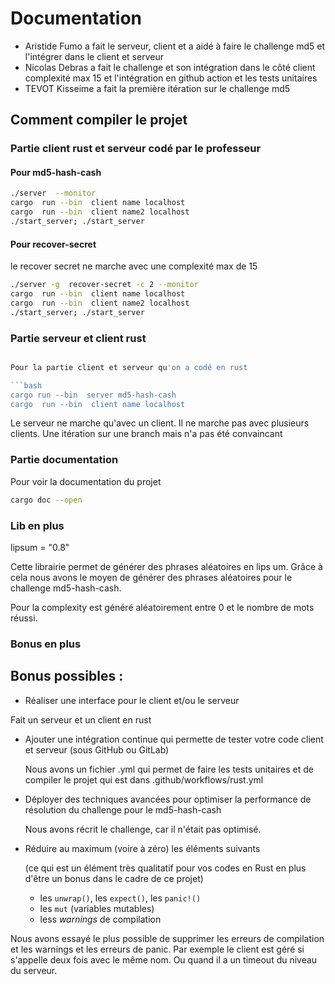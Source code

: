 # Documentation

* Aristide Fumo a fait le serveur, client et a aidé à faire le challenge md5 et l'intégrer dans le client et serveur
* Nicolas Debras a fait le challenge et son intégration dans le côté client complexité max 15 et l'intégration en github
  action et les tests unitaires
* TEVOT Kisseime a fait la première itération sur le challenge md5

## Comment compiler le projet

### Partie client rust et serveur codé par le professeur

#### Pour md5-hash-cash

```bash
./server  --monitor
cargo  run --bin  client name localhost
cargo  run --bin  client name2 localhost
./start_server; ./start_server
```

#### Pour recover-secret

le recover secret ne marche avec une complexité max de 15

```bash
./server -g  recover-secret -c 2 --monitor
cargo  run --bin  client name localhost
cargo  run --bin  client name2 localhost
./start_server; ./start_server
```

### Partie serveur et client rust

```bash

Pour la partie client et serveur qu'on a codé en rust

```bash
cargo run --bin  server md5-hash-cash
cargo  run --bin  client name localhost
```

Le serveur ne marche qu'avec un client. Il ne marche pas avec plusieurs clients.
Une itération sur une branch mais n'a pas été convaincant

### Partie documentation

Pour voir la documentation du projet

```bash
cargo doc --open
```

### Lib en plus

lipsum = "0.8"

Cette librairie permet de générer des phrases aléatoires en lips um.
Grâce à cela nous avons le moyen de générer des phrases aléatoires pour le challenge md5-hash-cash.

Pour la complexity est généré aléatoirement entre 0 et le nombre de mots réussi.

### Bonus en plus

## Bonus possibles :

* Réaliser une interface pour le client et/ou le serveur

Fait un serveur et un client en rust

* Ajouter une intégration continue qui permette de tester votre code client et serveur (sous GitHub ou GitLab)

  Nous avons un fichier .yml qui permet de faire les tests unitaires et de compiler le projet qui est dans
  .github/workflows/rust.yml


* Déployer des techniques avancées pour optimiser la performance de résolution du challenge pour le md5-hash-cash

  Nous avons récrit le challenge, car il n'était pas optimisé.

* Réduire au maximum (voire à zéro) les éléments suivants

  (ce qui est un élément très qualitatif pour vos codes en Rust en plus d'être un bonus dans le cadre de ce projet)
    * les `unwrap()`, les `expect()`, les `panic!()`
    * les `mut` (variables mutables)
    * less *warnings* de compilation

Nous avons essayé le plus possible de supprimer les erreurs de compilation et les warnings
et les erreurs de panic. Par exemple le client est géré si s'appelle deux fois avec le même nom.
Ou quand il a un timeout du niveau du serveur.